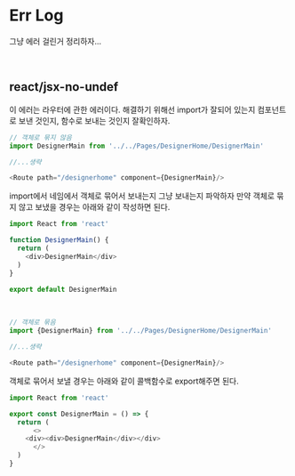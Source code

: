 # Err Log

그냥 에러 걸린거 정리하자...

<br />

## react/jsx-no-undef

이 에러는 라우터에 관한 에러이다. 해결하기 위해선 import가 잘되어 있는지 컴포넌트로 보낸 것인지, 함수로 보내는 것인지 잘확인하자. 

```js
// 객체로 묶지 않음
import DesignerMain from '../../Pages/DesignerHome/DesignerMain'

//...생략

<Route path="/designerhome" component={DesignerMain}/>
```
import에서 네임에서 객체로 묶어서 보내는지 그냥 보내는지 파악하자 만약 객체로 묶지 않고 보냈을 경우는 아래와 같이 작성하면 된다.

```js
import React from 'react'

function DesignerMain() {
  return (
    <div>DesignerMain</div>
  )
}

export default DesignerMain
```

<br />

```js
// 객체로 묶음
import {DesignerMain} from '../../Pages/DesignerHome/DesignerMain'

//...생략

<Route path="/designerhome" component={DesignerMain}/>
```
객체로 묶어서 보낼 경우는 아래와 같이 콜백함수로 export해주면 된다.

```js
import React from 'react'

export const DesignerMain = () => {
  return (
      <>
    <div><div>DesignerMain</div></div>
      </>
  )
}
```
